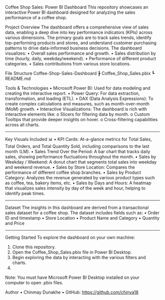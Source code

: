 Coffee Shop Sales: Power BI Dashboard
This repository showcases an interactive Power BI dashboard designed for analyzing the sales performance of a coffee shop.

Project Overview
The dashboard offers a comprehensive view of sales data, enabling a deep dive into key performance indicators (KPIs) across various dimensions. The primary goals are to track sales trends, identify top-performing products and stores, and understand customer purchasing patterns to drive data-informed business decisions.
The dashboard visualizes:
•	Overall sales performance and growth.
•	Sales distribution by time (hourly, daily, weekday/weekend).
•	Performance of different product categories.
•	Sales contributions from various store locations.

File Structure
Coffee-Shop-Sales-Dashboard
┣ Coffee_Shop_Sales.pbix
┗ README.md

Tools & Technologies
•	Microsoft Power BI: Used for data modeling and creating the interactive report.
•	Power Query: For data extraction, transformation, and loading (ETL).
•	DAX (Data Analysis Expressions): To create complex calculations and measures, such as month-over-month (MoM) growth.
•	Interactive Visualizations: The dashboard is rich with interactive elements like: 
o	Slicers for filtering data by month.
o	Custom Tooltips that provide deeper insights on hover.
o	Cross-filtering capabilities across all charts.
________________________________________
Key Visuals Included 📊
•	KPI Cards: At-a-glance metrics for Total Sales, Total Orders, and Total Quantity Sold, including comparisons to the last month (LM).
•	Sales Trend Over the Period: A bar chart that tracks daily sales, showing performance fluctuations throughout the month.
•	Sales by Weekday / Weekend: A donut chart that segments total sales into weekday and weekend revenue.
•	Sales by Store Location: Compares the performance of different coffee shop branches.
•	Sales by Product Category: Analyzes the revenue generated by various product types such as coffee, tea, bakery items, etc.
•	Sales by Days and Hours: A heatmap that visualizes sales intensity by day of the week and hour, helping to identify peak times.
________________________________________
Dataset
The insights in this dashboard are derived from a transactional sales dataset for a coffee shop. The dataset includes fields such as:
•	Order ID and timestamp
•	Store Location
•	Product Name and Category
•	Quantity and Price
________________________________________
Getting Started
To explore the dashboard on your own machine:
1.	Clone this repository.
2.	Open the Coffee_Shop_Sales.pbix file in Power BI Desktop.
3.	Begin exploring the data by interacting with the various filters and charts.
4.	
Note: You must have Microsoft Power BI Desktop installed on your computer to open .pbix files.

Author
•	Chinmay Dunakhe
•	GitHub: https://github.com/chinya18

